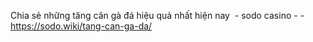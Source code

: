 Chia sẻ những tăng cân gà đá hiệu quả nhất hiện nay  - sodo casino -  - https://sodo.wiki/tang-can-ga-da/
